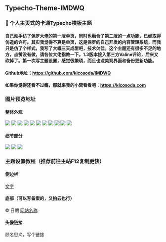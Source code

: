 ## Typecho-Theme-IMDWQ

### 🌟 个人主页式的卡通Typecho模板主题

#### 自己动手仿了保罗大佬的第一版单页，同时也融合了第二版的一点功能，已经取得仿造的许可。其实我觉得不算是单页，这是保罗的自己开发的内容管理系统，而我只是仿了个样式，我写了大概三天成型吧，技术欠佳。这个主题还有很多不足的地方，点赞没有做，请各位大佬指教一下。1.3版本接入第三方Valine评论，后来又砍掉了。第一次写主题设置，感觉很繁琐，而且也没美观界面和备份更新功能。

#### Github地址：https://github.com/kicosoda/IMDWQ

#### 如果你觉得还看不过瘾，那就来我的小窝看看吧：https://kicosoda.com

### 图片预览地址
#### 整体外观
![](https://api.superbed.cn/item/5e776c815c56091129ee9a7c.png)
![](https://pic.downk.cc/item/5e63b21e98271cb2b8f778c1.png)
![](https://pic.downk.cc/item/5e63b21e98271cb2b8f778c7.png)
![](https://pic.downk.cc/item/5e63b21e98271cb2b8f778d1.png)
![](https://pic.downk.cc/item/5e63b21e98271cb2b8f778d8.png)
![](https://pic.downk.cc/item/5e63b23b98271cb2b8f78532.png)
![](https://pic.downk.cc/item/5e63b23b98271cb2b8f78539.png)
![](https://pic.downk.cc/item/5e63b23b98271cb2b8f7853f.png)
![](https://pic.downk.cc/item/5e63b23b98271cb2b8f78545.png)
![](https://pic.downk.cc/item/5e63b23b98271cb2b8f7854c.png)
![](https://pic.downk.cc/item/5e63b25998271cb2b8f79175.png)
#### 细节部分
![](https://pic.downk.cc/item/5e63b25998271cb2b8f7917c.png)
![](https://pic.downk.cc/item/5e63b25998271cb2b8f79182.png)
![](https://pic.downk.cc/item/5e63b30698271cb2b8f7cd40.png)

### 主题设置教程（推荐前往主站F12复制更快）
#### 侧边栏
<a href="地址"><i class="FA图标"></i><span>文字</span></a>
#### 底部（可以写备案的，又拍云也行）
© 日期 <a href="地址">网站名称</a>
#### 头像链接
顾名思义，写个链接
